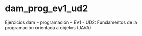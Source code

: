 # dam_prog_ev1_ud2
Ejercicios dam - programación - EV1 - UD2: Fundamentos de la programación orientada a objetos (JAVA) 
